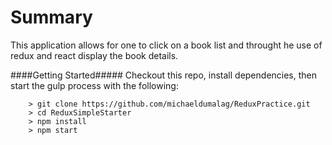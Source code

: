 # Summary
This application allows for one to click on a book list and throught he use of redux and react display the book details.

####Getting Started#####
Checkout this repo, install dependencies, then start the gulp process with the following:

```
	> git clone https://github.com/michaeldumalag/ReduxPractice.git
	> cd ReduxSimpleStarter
	> npm install
	> npm start
```

